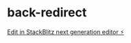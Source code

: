 # back-redirect

[Edit in StackBlitz next generation editor ⚡️](https://stackblitz.com/~/github.com/jubileu923/back-redirect)